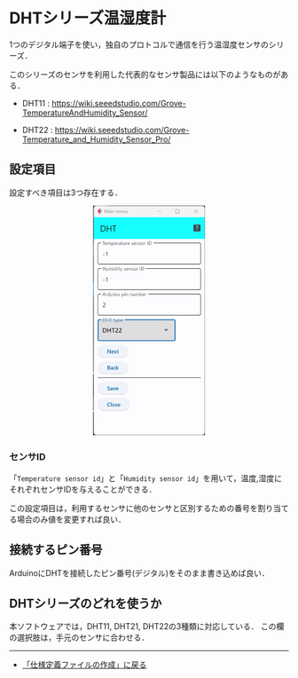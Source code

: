 # DHTシリーズ温湿度計

1つのデジタル端子を使い，独自のプロトコルで通信を行う温湿度センサのシリーズ．

このシリーズのセンサを利用した代表的なセンサ製品には以下のようなものがある．

- DHT11 : https://wiki.seeedstudio.com/Grove-TemperatureAndHumidity_Sensor/

- DHT22 : https://wiki.seeedstudio.com/Grove-Temperature_and_Humidity_Sensor_Pro/


## 設定項目
設定すべき項目は3つ存在する．



<div style="text-align: center;">
<img src="../../images/editConfig_dht.png" width="40%">
</div>




### センサID

「```Temperature sensor id```」と「```Humidity sensor id```」を用いて，温度,湿度にそれぞれセンサIDを与えることができる．

この設定項目は，利用するセンサに他のセンサと区別するための番号を割り当てる場合のみ値を変更すれば良い．



## 接続するピン番号

ArduinoにDHTを接続したピン番号(デジタル)をそのまま書き込めば良い．



## DHTシリーズのどれを使うか
本ソフトウェアでは，DHT11, DHT21, DHT22の3種類に対応している．
この欄の選択肢は，手元のセンサに合わせる．

***
- [「仕様定義ファイルの作成」に戻る](../editConfig.md)
